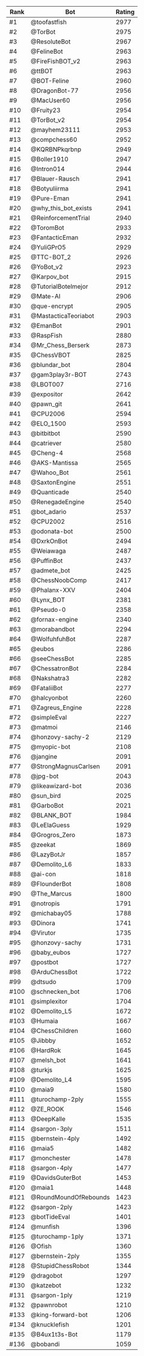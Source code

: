 Rank|Bot|Rating
---|---|---
#1|@toofastfish|2977
#2|@TorBot|2975
#3|@ResoluteBot|2967
#4|@FelineBot|2963
#5|@FireFishBOT_v2|2963
#6|@ttBOT|2963
#7|@BOT-Feline|2960
#8|@DragonBot-77|2956
#9|@MacUser60|2956
#10|@Fruity23|2954
#11|@TorBot_v2|2954
#12|@mayhem23111|2953
#13|@compchess60|2952
#14|@KQRBNPkqrbnp|2949
#15|@Boller1910|2947
#16|@Intron014|2944
#17|@Blauer-Rausch|2941
#18|@Botyuliirma|2941
#19|@Pure-Eman|2941
#20|@why_this_bot_exists|2941
#21|@ReinforcementTrial|2940
#22|@ToromBot|2933
#23|@FantacticEman|2932
#24|@YuliGPrO5|2929
#25|@TTC-BOT_2|2926
#26|@YoBot_v2|2923
#27|@Karpov_bot|2915
#28|@TutorialBotelmejor|2912
#29|@Mate-AI|2906
#30|@que-encrypt|2905
#31|@MastacticaTeoriabot|2903
#32|@EmanBot|2901
#33|@RaspFish|2880
#34|@Mr_Chess_Berserk|2873
#35|@ChessVBOT|2825
#36|@blundar_bot|2804
#37|@gam3play3r-BOT|2743
#38|@LBOT007|2716
#39|@expositor|2642
#40|@pawn_git|2641
#41|@CPU2006|2594
#42|@ELO_1500|2593
#43|@bitbitbot|2590
#44|@catriever|2580
#45|@Cheng-4|2568
#46|@AKS-Mantissa|2565
#47|@Wahoo_Bot|2561
#48|@SaxtonEngine|2551
#49|@Quanticade|2540
#50|@RenegadeEngine|2540
#51|@bot_adario|2537
#52|@CPU2002|2516
#53|@odonata-bot|2500
#54|@DxrkOnBot|2494
#55|@Weiawaga|2487
#56|@PuffinBot|2437
#57|@admete_bot|2425
#58|@ChessNoobComp|2417
#59|@Phalanx-XXV|2404
#60|@Lynx_BOT|2381
#61|@Pseudo-0|2358
#62|@fornax-engine|2340
#63|@morabandbot|2294
#64|@WolfuhfuhBot|2287
#65|@eubos|2286
#66|@seeChessBot|2285
#67|@ChessatronBot|2284
#68|@Nakshatra3|2282
#69|@FataliiBot|2277
#70|@halcyonbot|2260
#71|@Zagreus_Engine|2228
#72|@simpleEval|2227
#73|@matmoi|2146
#74|@honzovy-sachy-2|2129
#75|@myopic-bot|2108
#76|@jangine|2091
#77|@StrongMagnusCarlsen|2091
#78|@jpg-bot|2043
#79|@likeawizard-bot|2036
#80|@sun_bird|2025
#81|@GarboBot|2021
#82|@BLANK_BOT|1984
#83|@LeElaGuess|1929
#84|@Grogros_Zero|1873
#85|@zeekat|1869
#86|@LazyBotJr|1857
#87|@Demolito_L6|1833
#88|@ai-con|1818
#89|@FlounderBot|1808
#90|@The_Marcus|1800
#91|@notropis|1791
#92|@michabay05|1788
#93|@Dinora|1741
#94|@Virutor|1735
#95|@honzovy-sachy|1731
#96|@baby_eubos|1727
#97|@postbot|1727
#98|@ArduChessBot|1722
#99|@dtsudo|1709
#100|@schnecken_bot|1706
#101|@simplexitor|1704
#102|@Demolito_L5|1672
#103|@Humaia|1667
#104|@ChessChildren|1660
#105|@Jibbby|1652
#106|@HardRok|1645
#107|@melsh_bot|1641
#108|@turkjs|1625
#109|@Demolito_L4|1595
#110|@maia9|1580
#111|@turochamp-2ply|1555
#112|@ZE_ROOK|1546
#113|@DeepKalle|1535
#114|@sargon-3ply|1511
#115|@bernstein-4ply|1492
#116|@maia5|1482
#117|@monchester|1478
#118|@sargon-4ply|1477
#119|@DavidsGuterBot|1453
#120|@maia1|1448
#121|@RoundMoundOfRebounds|1423
#122|@sargon-2ply|1423
#123|@botTideEval|1401
#124|@munfish|1396
#125|@turochamp-1ply|1371
#126|@Ofish|1360
#127|@bernstein-2ply|1355
#128|@StupidChessRobot|1344
#129|@dragobot|1297
#130|@katzebot|1232
#131|@sargon-1ply|1219
#132|@pawnrobot|1210
#133|@king-forward-bot|1206
#134|@knucklefish|1201
#135|@B4ux1t3s-Bot|1179
#136|@bobandi|1059
